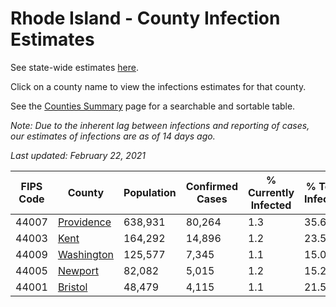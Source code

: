 # Rhode Island - County Infection Estimates

See state-wide estimates [here](/infections/us-ri).

Click on a county name to view the infections estimates for that county.

See the [Counties Summary](/infections/summary-counties) page for a searchable and sortable table.

*Note: Due to the inherent lag between infections and reporting of cases, our estimates of infections are as of 14 days ago.*

*Last updated: February 22, 2021*

|   FIPS Code |                   County |   Population |   Confirmed Cases |   % Currently Infected |   % Total Infected |
|-------------|--------------------------|--------------|-------------------|------------------------|--------------------|
|       44007 | [Providence](providence) |      638,931 |            80,264 |                    1.3 |               35.6 |
|       44003 |             [Kent](kent) |      164,292 |            14,896 |                    1.2 |               23.5 |
|       44009 | [Washington](washington) |      125,577 |             7,345 |                    1.1 |               15.0 |
|       44005 |       [Newport](newport) |       82,082 |             5,015 |                    1.2 |               15.2 |
|       44001 |       [Bristol](bristol) |       48,479 |             4,115 |                    1.1 |               21.5 |